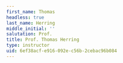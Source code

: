```yaml
---
first_name: Thomas
headless: true
last_name: Herring
middle_initial: ''
salutation: Prof.
title: Prof. Thomas Herring
type: instructor
uid: 6ef38acf-e916-092e-c56b-2cebac96b084
---
```

